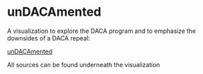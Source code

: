 # unDACAmented
A visualization to explore the DACA program and to emphasize the downsides of a DACA repeal:

[unDACAmented](https://samknightgit.github.io/unDACAmented/)

All sources can be found underneath the visualization
